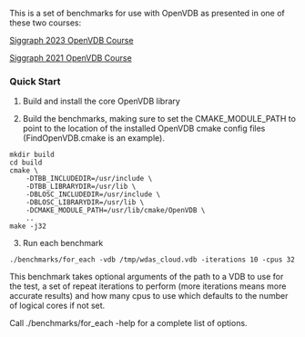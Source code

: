 This is a set of benchmarks for use with OpenVDB as presented in one of these two courses:

[Siggraph 2023 OpenVDB Course](https://s2023.siggraph.org/presentation/?id=gensub_180&sess=sess161)

[Siggraph 2021 OpenVDB Course](https://s2021.siggraph.org/presentation/?id=gensub_281&sess=sess155)

### Quick Start

1) Build and install the core OpenVDB library

2) Build the benchmarks, making sure to set the CMAKE_MODULE_PATH to point to the location of the installed OpenVDB cmake config files (FindOpenVDB.cmake is an example).

```
mkdir build
cd build
cmake \
	-DTBB_INCLUDEDIR=/usr/include \
	-DTBB_LIBRARYDIR=/usr/lib \
	-DBLOSC_INCLUDEDIR=/usr/include \
	-DBLOSC_LIBRARYDIR=/usr/lib \
	-DCMAKE_MODULE_PATH=/usr/lib/cmake/OpenVDB \
	..
make -j32
```

3) Run each benchmark

```
./benchmarks/for_each -vdb /tmp/wdas_cloud.vdb -iterations 10 -cpus 32
```

This benchmark takes optional arguments of the path to a VDB to use for the test, a set of repeat iterations to perform (more iterations means more accurate results) and how many cpus to use which defaults to the number of logical cores if not set.

Call ./benchmarks/for_each -help for a complete list of options.
